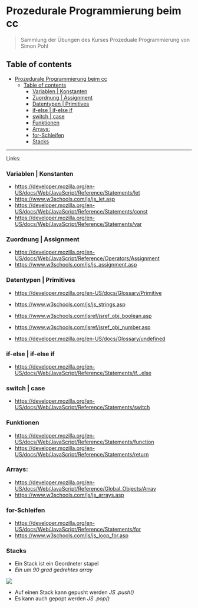 # Prozedurale Programmierung beim cc

>Sammlung der Übungen des Kurses Prozeduale Programmierung von Simon Pohl

## Table of contents


- [Prozedurale Programmierung beim cc](#prozedurale-programmierung-beim-cc)
  - [Table of contents](#table-of-contents)
    - [Variablen | Konstanten](#variablen--konstanten)
    - [Zuordnung | Assignment](#zuordnung--assignment)
    - [Datentypen | Primitives](#datentypen--primitives)
    - [if-else | if-else if](#if-else--if-else-if)
    - [switch | case](#switch--case)
    - [Funktionen](#funktionen)
    - [Arrays:](#arrays)
    - [for-Schleifen](#for-schleifen)
    - [Stacks](#stacks)

------
Links: 

### Variablen | Konstanten

- https://developer.mozilla.org/en-US/docs/Web/JavaScript/Reference/Statements/let
- https://www.w3schools.com/js/js_let.asp
- https://developer.mozilla.org/en-US/docs/Web/JavaScript/Reference/Statements/const
- https://developer.mozilla.org/en-US/docs/Web/JavaScript/Reference/Statements/var


### Zuordnung | Assignment
- https://developer.mozilla.org/en-US/docs/Web/JavaScript/Reference/Operators/Assignment
- https://www.w3schools.com/js/js_assignment.asp

### Datentypen | Primitives
- https://developer.mozilla.org/en-US/docs/Glossary/Primitive

- https://www.w3schools.com/js/js_strings.asp
- https://www.w3schools.com/jsref/jsref_obj_boolean.asp
- https://www.w3schools.com/jsref/jsref_obj_number.asp
- https://developer.mozilla.org/en-US/docs/Glossary/undefined


### if-else | if-else if
- https://developer.mozilla.org/en-US/docs/Web/JavaScript/Reference/Statements/if...else

### switch | case
- https://developer.mozilla.org/en-US/docs/Web/JavaScript/Reference/Statements/switch

### Funktionen
- https://developer.mozilla.org/en-US/docs/Web/JavaScript/Reference/Statements/function
- https://developer.mozilla.org/en-US/docs/Web/JavaScript/Reference/Statements/return

### Arrays:
- https://developer.mozilla.org/en-US/docs/Web/JavaScript/Reference/Global_Objects/Array
- https://www.w3schools.com/js/js_arrays.asp

### for-Schleifen
- https://developer.mozilla.org/en-US/docs/Web/JavaScript/Reference/Statements/for
- https://www.w3schools.com/js/js_loop_for.asp

### Stacks
- Ein Stack ist ein Geordneter stapel 
- *Ein um 90 grad gedrehtes array*
  
![](bilder/stack1.pngstack1.png)

- Auf einen Stack kann gepusht werden *JS .push()*
- Es kann auch gepopt werden *JS .pop()*
